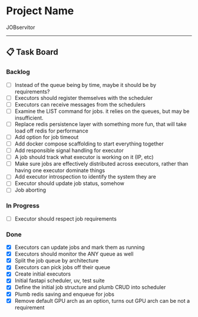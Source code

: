# Project Name

JOBservitor

---

## 📋 Task Board

### Backlog

- [ ] Instead of the queue being by time, maybe it should be by requirements?
- [ ] Executors should register themselves with the scheduler
- [ ] Executors can receive messages from the schedulers
- [ ] Examine the LIST command for jobs. it relies on the queues, but may be insufficient.
- [ ] Replace redis persistence layer with something more fun, that will take load off redis for performance
- [ ] Add option for job timeout
- [ ] Add docker compose scaffolding to start everything together
- [ ] Add responsible signal handling for executor
- [ ] A job should track what executor is working on it (IP, etc)
- [ ] Make sure jobs are effectively distributed across executors, rather than having one executor dominate things
- [ ] Add executor introspection to identify the system they are
- [ ] Executor should update job status, somehow
- [ ] Job aborting

### In Progress

- [ ] Executor should respect job requirements

### Done

- [x] Executors can update jobs and mark them as running
- [x] Executors should monitor the ANY queue as well
- [x] Split the job queue by architecture
- [x] Executors can pick jobs off their queue
- [x] Create initial executors
- [x] Initial fastapi scheduler, uv, test suite
- [x] Define the initial job structure and plumb CRUD into scheduler
- [x] Plumb redis saving and enqueue for jobs
- [x] Remove default GPU arch as an option, turns out GPU arch can be not a requirement
